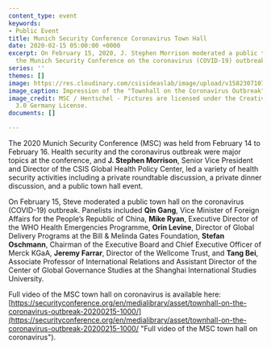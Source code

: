 ```yaml
---
content_type: event
keywords:
- Public Event
title: Munich Security Conference Coronavirus Town Hall
date: 2020-02-15 05:00:00 +0000
excerpt: On February 15, 2020, J. Stephen Morrison moderated a public town hall at
  the Munich Security Conference on the coronavirus (COVID-19) outbreak.
series: ''
themes: []
image: https://res.cloudinary.com/csisideaslab/image/upload/v1582307107/health-commission/csm_corona_7b76cdaa5e_mgmise.jpg
image_caption: Impression of the "Townhall on the Coronavirus Outbreak" at the MSC
image_credit: MSC / Hentschel - Pictures are licensed under the Creative Commons Attribution
  3.0 Germany License.
documents: []

---
```

The 2020 Munich Security Conference (MSC) was held from February 14 to February 16. Health security and the coronavirus outbreak were major topics at the conference, and **J. Stephen Morrison**, Senior Vice President and Director of the CSIS Global Health Policy Center, led a variety of health security activities including a private roundtable discussion, a private dinner discussion, and a public town hall event.

On February 15, Steve moderated a public town hall on the coronavirus (COVID-19) outbreak. Panelists included **Qin Gang**, Vice Minister of Foreign Affairs for the People’s Republic of China, **Mike Ryan**, Executive Director of the WHO Health Emergencies Programme, **Orin Levine**, Director of Global Delivery Programs at the Bill & Melinda Gates Foundation, **Stefan Oschmann**, Chairman of the Executive Board and Chief Executive Officer of Merck KGaA, **Jeremy Farrar**, Director of the Wellcome Trust, and **Tang Bei**, Associate Professor of International Relations and Assistant Director of the Center of Global Governance Studies at the Shanghai International Studies University.

Full video of the MSC town hall on coronavirus is available here: [https://securityconference.org/en/medialibrary/asset/townhall-on-the-coronavirus-outbreak-20200215-1000/](https://securityconference.org/en/medialibrary/asset/townhall-on-the-coronavirus-outbreak-20200215-1000/ "Full video of the MSC town hall on coronavirus").